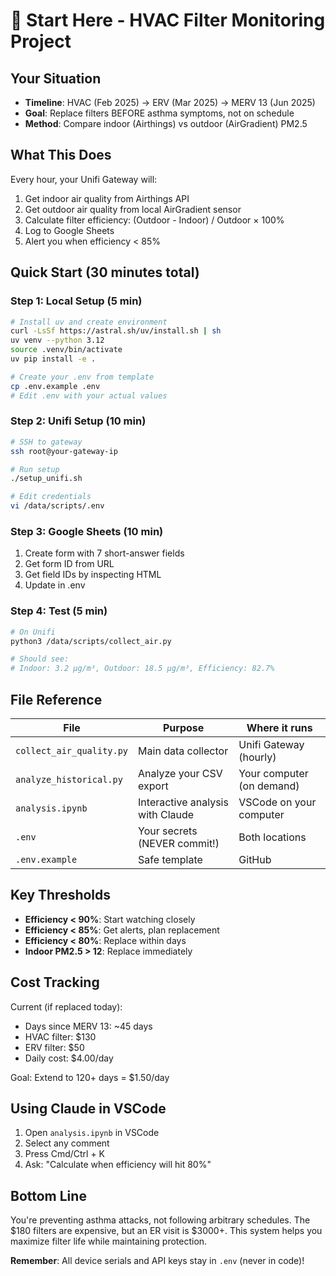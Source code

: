 # 🚀 Start Here - HVAC Filter Monitoring Project

## Your Situation
- **Timeline**: HVAC (Feb 2025) → ERV (Mar 2025) → MERV 13 (Jun 2025)
- **Goal**: Replace filters BEFORE asthma symptoms, not on schedule
- **Method**: Compare indoor (Airthings) vs outdoor (AirGradient) PM2.5

## What This Does
Every hour, your Unifi Gateway will:
1. Get indoor air quality from Airthings API
2. Get outdoor air quality from local AirGradient sensor  
3. Calculate filter efficiency: (Outdoor - Indoor) / Outdoor × 100%
4. Log to Google Sheets
5. Alert you when efficiency < 85%

## Quick Start (30 minutes total)

### Step 1: Local Setup (5 min)
```bash
# Install uv and create environment
curl -LsSf https://astral.sh/uv/install.sh | sh
uv venv --python 3.12
source .venv/bin/activate
uv pip install -e .

# Create your .env from template
cp .env.example .env
# Edit .env with your actual values
```

### Step 2: Unifi Setup (10 min)
```bash
# SSH to gateway
ssh root@your-gateway-ip

# Run setup
./setup_unifi.sh

# Edit credentials
vi /data/scripts/.env
```

### Step 3: Google Sheets (10 min)
1. Create form with 7 short-answer fields
2. Get form ID from URL
3. Get field IDs by inspecting HTML
4. Update in .env

### Step 4: Test (5 min)
```bash
# On Unifi
python3 /data/scripts/collect_air.py

# Should see:
# Indoor: 3.2 μg/m³, Outdoor: 18.5 μg/m³, Efficiency: 82.7%
```

## File Reference

| File | Purpose | Where it runs |
|------|---------|---------------|
| `collect_air_quality.py` | Main data collector | Unifi Gateway (hourly) |
| `analyze_historical.py` | Analyze your CSV export | Your computer (on demand) |
| `analysis.ipynb` | Interactive analysis with Claude | VSCode on your computer |
| `.env` | Your secrets (NEVER commit!) | Both locations |
| `.env.example` | Safe template | GitHub |

## Key Thresholds

- **Efficiency < 90%**: Start watching closely
- **Efficiency < 85%**: Get alerts, plan replacement  
- **Efficiency < 80%**: Replace within days
- **Indoor PM2.5 > 12**: Replace immediately

## Cost Tracking

Current (if replaced today):
- Days since MERV 13: ~45 days
- HVAC filter: $130
- ERV filter: $50  
- Daily cost: $4.00/day

Goal: Extend to 120+ days = $1.50/day

## Using Claude in VSCode

1. Open `analysis.ipynb` in VSCode
2. Select any comment
3. Press Cmd/Ctrl + K
4. Ask: "Calculate when efficiency will hit 80%"

## Bottom Line

You're preventing asthma attacks, not following arbitrary schedules. The $180 filters are expensive, but an ER visit is $3000+. This system helps you maximize filter life while maintaining protection.

**Remember**: All device serials and API keys stay in `.env` (never in code)!
